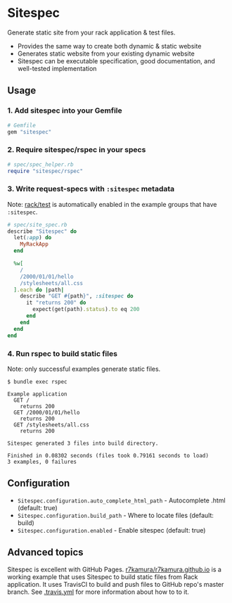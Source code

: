 # Sitespec
Generate static site from your rack application & test files.

* Provides the same way to create both dynamic & static website
* Generates static website from your existing dynamic website
* Sitespec can be executable specification, good documentation, and well-tested implementation

## Usage
### 1. Add sitespec into your Gemfile
```rb
# Gemfile
gem "sitespec"
```

### 2. Require sitespec/rspec in your specs
```rb
# spec/spec_helper.rb
require "sitespec/rspec"
```

### 3. Write request-specs with `:sitespec` metadata
Note: [rack/test](https://github.com/brynary/rack-test) is automatically enabled
in the example groups that have `:sitespec`.

```rb
# spec/site_spec.rb
describe "Sitespec" do
  let(:app) do
    MyRackApp
  end

  %w[
    /
    /2000/01/01/hello
    /stylesheets/all.css
  ].each do |path|
    describe "GET #{path}", :sitespec do
      it "returns 200" do
        expect(get(path).status).to eq 200
      end
    end
  end
end
```

### 4. Run rspec to build static files
Note: only successful examples generate static files.

```
$ bundle exec rspec

Example application
  GET /
    returns 200
  GET /2000/01/01/hello
    returns 200
  GET /stylesheets/all.css
    returns 200

Sitespec generated 3 files into build directory.

Finished in 0.08302 seconds (files took 0.79161 seconds to load)
3 examples, 0 failures
```

## Configuration
- `Sitespec.configuration.auto_complete_html_path` - Autocomplete .html (default: true)
- `Sitespec.configuration.build_path` - Where to locate files (default: build)
- `Sitespec.configuration.enabled` - Enable sitespec (default: true)

## Advanced topics
Sitespec is excellent with GitHub Pages.
[r7kamura/r7kamura.github.io](https://github.com/r7kamura/r7kamura.github.io)
is a working example that uses Sitespec to build static files from Rack application.
It uses TravisCI to build and push files to GitHub repo's master branch.
See [.travis.yml](https://github.com/r7kamura/r7kamura.github.io/blob/source/.travis.yml)
for more information about how to to it.
